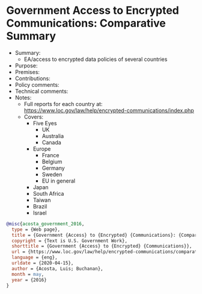 # Government Access to Encrypted Communications: Comparative Summary

- Summary:
  - EA/access to encrypted data policies of several countries
- Purpose:
- Premises:
- Contributions:
- Policy comments:
- Technical comments:
- Notes:
  - Full reports for each country at: https://www.loc.gov/law/help/encrypted-communications/index.php
  - Covers:
    - Five Eyes
      - UK
      - Australia
      - Canada
    - Europe
      - France
      - Belgium
      - Germany
      - Sweden
      - EU in general
    - Japan
    - South Africa
    - Taiwan
    - Brazil
    - Israel

```bib
@misc{acosta_government_2016,
  type = {Web page},
  title = {Government {Access} to {Encrypted} {Communications}: {Comparative} {Summary}},
  copyright = {Text is U.S. Government Work},
  shorttitle = {Government {Access} to {Encrypted} {Communications}},
  url = {https://www.loc.gov/law/help/encrypted-communications/comparative-summary.php},
  language = {eng},
  urldate = {2020-04-15},
  author = {Acosta, Luis; Buchanan},
  month = may,
  year = {2016}
}
```
